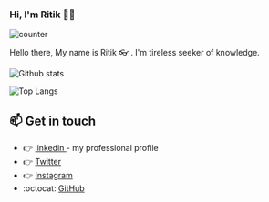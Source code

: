 ### Hi, I'm Ritik :technologist:

![counter](https://enlsjw20z0t8r8d.m.pipedream.net)

Hello there, My name is Ritik :eyeglasses: . I'm tireless seeker of knowledge.

![Github stats](https://github-readme-stats.vercel.app/api?username=ritikkr&theme=tokyonight&count_private=true&show_icons=true)

![Top Langs](https://github-readme-stats.vercel.app/api/top-langs/?username=ritikkr&layout=compact)

## :mailbox: Get in touch
*  :point_right:  <a href="https://www.linkedin.com/in/ritikkr">linkedin </a>  - my professional profile
*  :point_right:  <a href="https://twitter.com/RitikKu80158232">Twitter</a>
*  :point_right:  <a href="https://www.instagram.com/ritik_kr24/" >Instagram</a>
*  :octocat:  <a href="https://github.com/ritikkr">GitHub</a>

<!--
**ritikkr/ritikkr** is a ✨ _special_ ✨ repository because its `README.md` (this file) appears on your GitHub profile.

Here are some ideas to get you started:

- 🔭 I’m currently working on ...
- 🌱 I’m currently learning ...
- 👯 I’m looking to collaborate on ...
- 🤔 I’m looking for help with ...
- 💬 Ask me about ...
- 📫 How to reach me: ...
- 😄 Pronouns: ...
- ⚡ Fun fact: ...
-->

